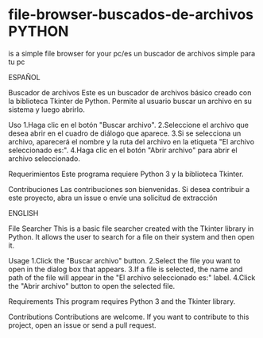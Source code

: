 # file-browser-buscados-de-archivos PYTHON
is a simple file browser for your pc/es un buscador de archivos simple para tu pc

ESPAÑOL

Buscador de archivos
Este es un buscador de archivos básico creado con la biblioteca Tkinter de Python. Permite al usuario buscar un archivo en su sistema y luego abrirlo.

Uso
1.Haga clic en el botón "Buscar archivo".
2.Seleccione el archivo que desea abrir en el cuadro de diálogo que aparece.
3.Si se selecciona un archivo, aparecerá el nombre y la ruta del archivo en la etiqueta "El archivo seleccionado es:".
4.Haga clic en el botón "Abrir archivo" para abrir el archivo seleccionado.

Requerimientos
Este programa requiere Python 3 y la biblioteca Tkinter.

Contribuciones
Las contribuciones son bienvenidas. Si desea contribuir a este proyecto, abra un issue o envíe una solicitud de extracción


ENGLISH

File Searcher
This is a basic file searcher created with the Tkinter library in Python. It allows the user to search for a file on their system and then open it.

Usage
1.Click the "Buscar archivo" button.
2.Select the file you want to open in the dialog box that appears.
3.If a file is selected, the name and path of the file will appear in the "El archivo seleccionado es:" label.
4.Click the "Abrir archivo" button to open the selected file.

Requirements
This program requires Python 3 and the Tkinter library.

Contributions
Contributions are welcome. If you want to contribute to this project, open an issue or send a pull request.
